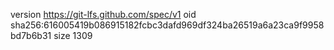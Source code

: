 version https://git-lfs.github.com/spec/v1
oid sha256:616005419b086915182fcbc3dafd969df324ba26519a6a23ca9f9958bd7b6b31
size 1309
